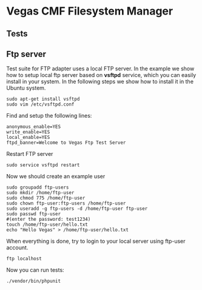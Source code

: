 Vegas CMF Filesystem Manager
============================


Tests
-----


Ftp server
----------

Test suite for FTP adapter uses a local FTP server. In the example we show how to setup local ftp server based on **vsftpd** service, which you can easily install in your system.
In the following steps we show how to install it in the Ubuntu system.

```
sudo apt-get install vsftpd
sudo vim /etc/vsftpd.conf
```

Find and setup the following lines:

```
anonymous_enable=YES
write_enable=YES
local_enable=YES
ftpd_banner=Welcome to Vegas Ftp Test Server
```

Restart FTP server

```
sudo service vsftpd restart
```

Now we should create an example user

```
sudo groupadd ftp-users
sudo mkdir /home/ftp-user
sudo chmod 775 /home/ftp-user
sudo chown ftp-user:ftp-users /home/ftp-user
sudo useradd -g ftp-users -d /home/ftp-user ftp-user
sudo passwd ftp-user
#(enter the password: test1234)
touch /home/ftp-user/hello.txt
echo "Hello Vegas" > /home/ftp-user/hello.txt
```

When everything is done, try to login to your local server using ftp-user account.

```
ftp localhost
```

Now you can run tests:

```
./vendor/bin/phpunit
```
